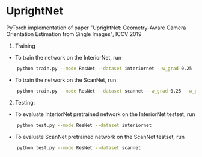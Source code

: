 # UprightNet
PyTorch implementation of paper "UprightNet: Geometry-Aware Camera Orientation Estimation from Single Images", ICCV 2019


1. Training

* To train the network on the InteriorNet, run 
```bash
	python train.py --mode ResNet --dataset interiornet --w_grad 0.25 --w_pose 2.0
```

 	
* To train the network on the ScanNet, run 
```bash
	python train.py --mode ResNet --dataset scannet --w_grad 0.25 --w_pose 0.5
```


2. Testing: 
* To evaluate InteriorNet pretrained network on the InteriorNet testset, run
```bash
	python test.py --mode ResNet --dataset interiornet
```

* To evaluate ScanNet pretrained network on the ScanNet testset, run 
```bash
	python test.py --mode ResNet --dataset scannet
```





